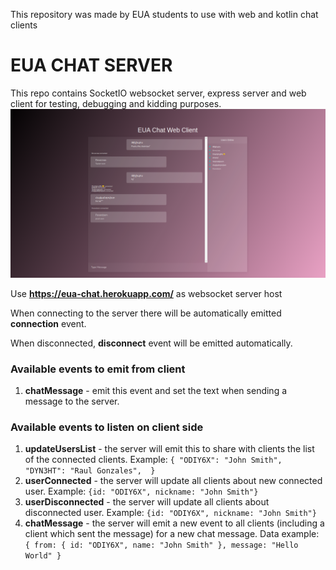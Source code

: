 This repository was made by EUA students  to use with web and kotlin chat clients
# EUA CHAT SERVER
This repo contains SocketIO websocket server, express server and web client for testing, debugging and kidding purposes. 
![](https://github.com/alkhachatryan/eua-chat-server/blob/master/screenshot.png)

Use **https://eua-chat.herokuapp.com/** as websocket server host

When connecting to the server there will be automatically emitted **connection** event.

When disconnected, **disconnect** event will be emitted automatically.

### Available events to emit from client
1. **chatMessage** - emit this event and set the text when sending a message to the server.

### Available events to listen on client side
1. **updateUsersList** - the server will emit this to share with clients the list of the connected clients.
   Example: `{
   "ODIY6X": "John Smith",
   "DYN3HT": "Raul Gonzales", 
   }` 
2. **userConnected** - the server will update all clients about new connected user. Example: `{id: "ODIY6X", nickname: "John Smith"}`
3. **userDisconnected** - the server will update all clients about disconnected user. Example: `{id: "ODIY6X", nickname: "John Smith"}`
4. **chatMessage** - the server will emit a new event to all clients (including a client which sent the message) for a new chat message.
    Data example: `{
   from: {
     id: "ODIY6X",
     name: "John Smith"
   },
   message: "Hello World"
   }` 
